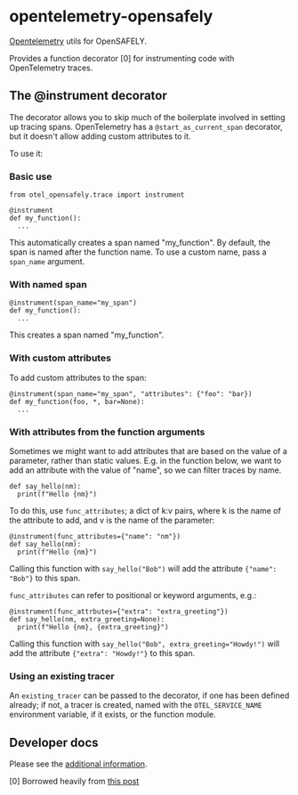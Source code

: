 # opentelemetry-opensafely

[Opentelemetry](https://opentelemetry.io/) utils for OpenSAFELY.


Provides a function decorator [0] for instrumenting code with
OpenTelemetry traces.


## The @instrument decorator
The decorator allows you to skip much of the boilerplate involved in
setting up tracing spans. OpenTelemetry has a `@start_as_current_span`
decorator, but it doesn't allow adding custom attributes to it.

To use it:

### Basic use

```
from otel_opensafely.trace import instrument

@instrument
def my_function():
  ...
```
This automatically creates a span named "my_function". By default, the span is named after the function name. To use a custom name, pass a `span_name` argument.

### With named span
```
@instrument(span_name="my_span")
def my_function():
  ...
```
This creates a span named "my_function".


### With custom attributes

To add custom attributes to the span:

```
@instrument(span_name="my_span", "attributes": {"foo": "bar})
def my_function(foo, *, bar=None):
  ...
```

### With attributes from the function arguments

Sometimes we might want to add attributes that are based on the
value of a parameter, rather than static values. E.g. in the
function below, we want to add an attribute with the value of "name",
so we can filter traces by name.

```
def say_hello(nm):
  print(f"Hello {nm}")
```

To do this, use `func_attributes`; a dict of k:v pairs, where
k is the name of the attribute to add, and v is the name of the parameter:

```
@instrument(func_attributes={"name": "nm"})
def say_hello(nm):
  print(f"Hello {nm}")
```

Calling this function with `say_hello("Bob")` will add the attribute
`{"name": "Bob"}` to this span.

`func_attributes` can refer to positional or keyword arguments, e.g.:

```
@instrument(func_attrbutes={"extra": "extra_greeting"})
def say_hello(nm, extra_greeting=None):
  print(f"Hello {nm}, {extra_greeting}")
```
Calling this function with `say_hello("Bob", extra_greeting="Howdy!")` will
add the attribute `{"extra": "Howdy!"}` to this span.


### Using an existing tracer
An `existing_tracer` can be passed to the decorator, if one has been
defined already; if not, a tracer is created, named with the `OTEL_SERVICE_NAME`
environment variable, if it exists, or the function module.


## Developer docs

Please see the [additional information](DEVELOPERS.md).


[0] Borrowed heavily from [this post](https://betterprogramming.pub/using-decorators-to-instrument-python-code-with-opentelemetry-traces-d7f1c7d6f632)
